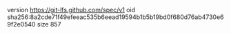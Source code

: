 version https://git-lfs.github.com/spec/v1
oid sha256:8a2cde71f49efeeac535b6eead19594b1b5b19bd0f680d76ab4730e69f2e0540
size 857
